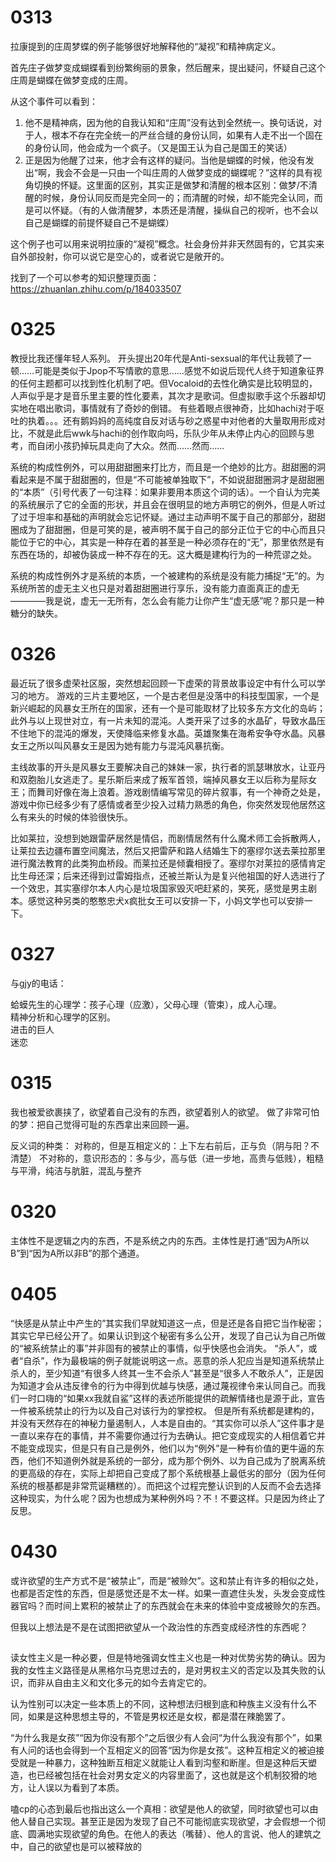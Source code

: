# 0313

拉康提到的庄周梦蝶的例子能够很好地解释他的“凝视”和精神病定义。

首先庄子做梦变成蝴蝶看到纷繁绚丽的景象，然后醒来，提出疑问，怀疑自己这个庄周是蝴蝶在做梦变成的庄周。

从这个事件可以看到：
1. 他不是精神病，因为他的自我认知和“庄周”没有达到全然统一。换句话说，对于人，根本不存在完全统一的严丝合缝的身份认同，如果有人走不出一个固在的身份认同，他会成为一个疯子。（又是国王认为自己是国王的笑话）
2. 正是因为他醒了过来，他才会有这样的疑问。当他是蝴蝶的时候，他没有发出“啊，我会不会是一只由一个叫庄周的人做梦变成的蝴蝶呢？”这样的具有视角切换的怀疑。这里面的区别，其实正是做梦和清醒的根本区别：做梦/不清醒的时候，身份认同反而是完全同一的；而清醒的时候，却不能完全认同，而是可以怀疑。（有的人做清醒梦，本质还是清醒，操纵自己的视听，也不会以自己是蝴蝶的前提怀疑自己不是蝴蝶）

这个例子也可以用来说明拉康的“凝视”概念。社会身份并非天然固有的，它其实来自外部投射，你可以说它是空心的，或者说它是敞开的。


找到了一个可以参考的知识整理页面：https://zhuanlan.zhihu.com/p/184033507



# 0325
教授比我还懂年轻人系列。
开头提出20年代是Anti-sexsual的年代让我顿了一顿……可能是类似于Jpop不写情歌的意思……感觉不如说后现代人终于知道象征界的任何主题都可以找到性化机制了吧。但Vocaloid的去性化确实是比较明显的，人声似乎是才是音乐里主要的性化要素，其次才是歌词。但虚拟歌手这个乐器却切实地在唱出歌词，事情就有了奇妙的倒错。
有些着眼点很神奇，比如hachi对于呕吐的执着。。。还有鹅妈妈的高纯度自反对话与砂之惑星中对他者的大量取用形成对比，不就是此后wwk与hachi的创作取向吗，乐队少年从未停止内心的回顾与思考，而自闭小孩扔掉玩具走向了大众。然而……然而……




系统的构成性例外，可以用甜甜圈来打比方，而且是一个绝妙的比方。甜甜圈的洞看起来是不属于甜甜圈的，但是“不可能被单独取下”，不如说甜甜圈洞才是甜甜圈的“本质”（引号代表了一句注释：如果非要用本质这个词的话）。一个自认为完美的系统展示了它的全面的形状，并且会在很明显的地方声明它的例外，但是人听过了过于坦率和基础的声明就会忘记怀疑。通过主动声明不属于自己的那部分，甜甜圈成为了甜甜圈，但是可笑的是，被声明不属于自己的部分正位于它的中心而且只能位于它的中心，其实是一种存在着的甚至是一种必须存在的“无”，那里依然是有东西在场的，却被伪装成一种不存在的无。这大概是建构行为的一种荒谬之处。

系统的构成性例外才是系统的本质，一个被建构的系统是没有能力捕捉“无”的。为系统所苦的虚无主义也只是对着甜甜圈进行享乐，没有能力直面真正的虚无————我是说，虚无一无所有，怎么会有能力让你产生“虚无感”呢？那只是一种糖分的缺失。

# 0326
最近玩了很多虚荣社区服，突然想起回顾一下虚荣的背景故事设定中有什么可以学习的地方。
游戏的三片主要地区，一个是古老但是没落中的科技型国家，一个是新兴崛起的风暴女王所在的国家，还有一个是可能取材了比较多东方文化的岛屿；此外与以上现世对立，有一片未知的混沌。人类开采了过多的水晶矿，导致水晶压不住地下的混沌的爆发，天使降临来修复水晶。英雄聚集在海希安争夺水晶。风暴女王之所以叫风暴女王是因为她有能力与混沌风暴抗衡。

主线故事的开头是风暴女王要解决自己的妹妹一家，执行者的凯瑟琳放水，让亚丹和双胞胎儿女逃走了。星乐斯后来成了叛军首领，端掉风暴女王以后称为星际女王；而舞司好像在海上浪着。游戏剧情编写常见的碎片叙事，有一个神奇之处是，游戏中你已经多少有了感情或者至少投入过精力熟悉的角色，你突然发现他居然这么有来头的时候的体验很快乐。

比如莱拉，没想到她跟雷萨居然是情侣，而剧情居然有什么魔术师工会拆散两人，让莱拉去边疆布置空间魔法，然后又把雷萨和路人结婚生下的塞缪尔送去莱拉那里进行魔法教育的此类狗血桥段。而莱拉还是倾囊相授了。塞缪尔对莱拉的感情肯定比生母还深；后来还得到过雷姆指点，还被兰斯认为是复兴他祖国的好人选进行了一个效忠，其实塞缪尔本人内心是垃圾国家毁灭吧赶紧的，笑死，感觉是男主剧本。感觉这种另类的憨憨忠犬x疯批女王可以安排一下，小妈文学也可以安排一下。


# 0327
与gjy的电话：

蛤蟆先生的心理学：孩子心理（应激），父母心理（管束），成人心理。  
精神分析和心理学的区别。  
进击的巨人  
迷恋


# 0315
我也被爱欲裹挟了，欲望着自己没有的东西，欲望着别人的欲望。
做了非常可怕的梦：把自己觉得可耻的东西拿出来回顾一遍。
<!-- 
Try to express these things in English.
I am pushed by the desire. The desire that is desiring what I lack. The desire that is desiring other one's desire. I lied, pretend to be innocent.
I am doing something just like preparing a script to pitch. I'm trying to rehearsal so that make things better and closer to my imagine. In fact that imagine has nothing to do with ideal, even for myself, I may change my feelings time and time.
But I had a really bad dream yesterday, about the love I lost, or to say, the love that I don't desire anymore?. 
I'm thinking that I'm depressing myself in order to be more attractive and then obtain other one's desire. The point here is, I'm aware that I'm depressing myself. This is dangerous and is becoming a Hysteric or an ill notion. I may feel sympothy for my self and someday want something like payback, or I will begin to hate some one else or again hate myself.

I don't think I'm, still, a person that deserve a reasonless love/desire but at this moment I have to admit that I am desiring. I don't what will this thing turn out to be. I'm looking forward to it while being afraid of it. One thing I'm sure is that, I as predicted don't have the same feeling of falling in love as I was young. Also, I keep my judgement because there hasn't be any environment where there are many people that can be called a small society.

Go back to my comfortable status: I want some kind of communication with friends and want to experience as many times as possible that there are connections with people. Synchronous timing. Then, there is nothing to be afraid of.

nothing, feel yourself, at least you are not in pain. yes! try to capture and enjoy every moments in natual! you are not in pain, so you have no reason to use your own efforts to run it! the moments will come to you by themselves, most of times as surprise, and you can't make things perfect.
So, easy, easy.

Oh no, when I wrote easy, I started to be sleepy!! 🤣 
-->


反义词的种类：
对称的，但是互相定义的：上下左右前后，正与负（阴与阳？不清楚）
不对称的，意识形态的：多与少，高与低（进一步地，高贵与低贱），粗糙与平滑，纯洁与肮脏，混乱与整齐



# 0320
主体性不是逻辑之内的东西，不是系统之内的东西。主体性是打通“因为A所以B”到“因为A所以非B”的那个通道。


# 0405
“快感是从禁止中产生的”其实我们早就知道这一点，但是还是各自把它当作秘密；其实它早已经公开了。如果认识到这个秘密有多么公开，发现了自己认为自己所做的“被系统禁止的事”并非固有的被禁止的事情，似乎快感也会消失。
“杀人”，或者“自杀”，作为最极端的例子就能说明这一点。恶意的杀人犯应当是知道系统禁止杀人的，至少知道“有很多人终其一生不会杀人”甚至是“很多人不敢杀人”，正是因为知道才会从违反律令的行为中得到优越与快感，通过蔑视律令来认同自己。而我们一时口嗨的“如果xx我就自鲨”这样的表述所能提供的疏解情绪也是源于此，宣告一件被系统禁止的行为以及自己对该行为的掌控权。
但是所有系统都是建构的，并没有天然存在的神秘力量遏制人，人本是自由的。“其实你可以杀人”这件事才是一直以来存在的事情，并不需要你通过行为去确认。把它变成现实的人相信着它并不能变成现实，但是只有自己是例外，他们以为“例外”是一种有价值的更牛逼的东西，他们不知道例外就是系统的一部分，成为那个例外、以为自己成为了脱离系统的更高级的存在，实际上却把自己变成了那个系统根基上最低劣的部分（因为任何系统的根基都是非常荒诞糟糕的）。而把这个过程完整认识到的人反而不会去选择这种现实，为什么呢？因为也想成为某种例外吗？不！不要这样。只是因为终止了反思。


# 0430
或许欲望的生产方式不是“被禁止”，而是“被赊欠”。这和禁止有许多的相似之处，也都是否定性的东西，但是感觉还是不太一样。如果一直遮住头发，头发会变成性器官吗？而时间上累积的被禁止了的东西就会在未来的体验中变成被赊欠的东西。

但我以上想法是不是在试图把欲望从一个政治性的东西变成经济性的东西呢？


##
读女性主义是一种必要，但是特地强调女性主义也是一种对优势劣势的确认。因为我的女性主义路径是从黑格尔马克思过去的，是对男权主义的否定以及其失败的认识，而非从自由主义和文化多元的如今去肯定它的。

认为性别可以决定一些本质上的不同，这种想法归根到底和种族主义没有什么不同，如果是这种思想主导的，不管是男权还是女权，都是潜在辣脆罢了。

“为什么我是女孩”“因为你没有那个”之后很少有人会问“为什么我没有那个”，如果有人问的话也会得到一个互相定义的回答“因为你是女孩”。这种互相定义的被迫接受就是一种暴力，这种独断互相定义就能让人看到沟壑和断崖。但是这种后天塑造，也已经被包括在社会对男女定义的内容里面了，这也就是这个机制狡猾的地方，让人误以为看到了本质。

嗑cp的心态到最后也指出这么一个真相：欲望是他人的欲望，同时欲望也可以由他人替自己实现。甚至正是因为发现了自己不可能彻底实现欲望，才会假想一个彻底、圆满地实现欲望的角色。在他人的表达（嘴替）、他人的言说、他人的建筑之中，自己的欲望也是可以被释放的
